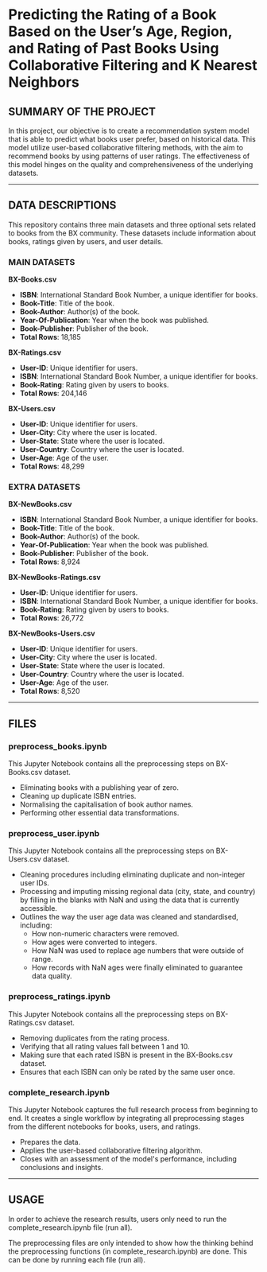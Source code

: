 # Predicting the Rating of a Book Based on the User’s Age, Region, and Rating of Past Books Using Collaborative Filtering and K Nearest Neighbors

## SUMMARY OF THE PROJECT
In this project, our objective is to create a recommendation system model that is able to predict what books user prefer, based on historical data. This model utilize user-based collaborative filtering methods, with the aim to recommend books by using patterns of user ratings. The effectiveness of this model hinges on the quality and comprehensiveness of the underlying datasets.

---

## DATA DESCRIPTIONS

This repository contains three main datasets and three optional sets related to books from the BX community. These datasets include information about books, ratings given by users, and user details.

### MAIN DATASETS

**BX-Books.csv**
- **ISBN**: International Standard Book Number, a unique identifier for books.
- **Book-Title**: Title of the book.
- **Book-Author**: Author(s) of the book.
- **Year-Of-Publication**: Year when the book was published.
- **Book-Publisher**: Publisher of the book.
- **Total Rows**: 18,185

**BX-Ratings.csv**
- **User-ID**: Unique identifier for users.
- **ISBN**: International Standard Book Number, a unique identifier for books.
- **Book-Rating**: Rating given by users to books.
- **Total Rows**: 204,146

**BX-Users.csv**
- **User-ID**: Unique identifier for users.
- **User-City**: City where the user is located.
- **User-State**: State where the user is located.
- **User-Country**: Country where the user is located.
- **User-Age**: Age of the user.
- **Total Rows**: 48,299

### EXTRA DATASETS

**BX-NewBooks.csv**
- **ISBN**: International Standard Book Number, a unique identifier for books.
- **Book-Title**: Title of the book.
- **Book-Author**: Author(s) of the book.
- **Year-Of-Publication**: Year when the book was published.
- **Book-Publisher**: Publisher of the book.
- **Total Rows**: 8,924

**BX-NewBooks-Ratings.csv**
- **User-ID**: Unique identifier for users.
- **ISBN**: International Standard Book Number, a unique identifier for books.
- **Book-Rating**: Rating given by users to books.
- **Total Rows**: 26,772

**BX-NewBooks-Users.csv**
- **User-ID**: Unique identifier for users.
- **User-City**: City where the user is located.
- **User-State**: State where the user is located.
- **User-Country**: Country where the user is located.
- **User-Age**: Age of the user.
- **Total Rows**: 8,520

---

## FILES

### preprocess_books.ipynb
This Jupyter Notebook contains all the preprocessing steps on BX-Books.csv dataset.
- Eliminating books with a publishing year of zero.
- Cleaning up duplicate ISBN entries.
- Normalising the capitalisation of book author names.
- Performing other essential data transformations.

### preprocess_user.ipynb
This Jupyter Notebook contains all the preprocessing steps on BX-Users.csv dataset. 
- Cleaning procedures including eliminating duplicate and non-integer user IDs.
- Processing and imputing missing regional data (city, state, and country) by filling in the blanks with NaN and using the data that is currently accessible.
- Outlines the way the user age data was cleaned and standardised, including:
  - How non-numeric characters were removed.
  - How ages were converted to integers.
  - How NaN was used to replace age numbers that were outside of range.
  - How records with NaN ages were finally eliminated to guarantee data quality.

### preprocess_ratings.ipynb
This Jupyter Notebook contains all the preprocessing steps on BX-Ratings.csv dataset. 
- Removing duplicates from the rating process.
- Verifying that all rating values fall between 1 and 10.
- Making sure that each rated ISBN is present in the BX-Books.csv dataset.
- Ensures that each ISBN can only be rated by the same user once. 

### complete_research.ipynb
This Jupyter Notebook captures the full research process from beginning to end. It creates a single workflow by integrating all preprocessing stages from the different notebooks for books, users, and ratings.
- Prepares the data.
- Applies the user-based collaborative filtering algorithm.
- Closes with an assessment of the model's performance, including conclusions and insights.

---

## USAGE

In order to achieve the research results, users only need to run the complete_research.ipynb file (run all). 

The preprocessing files are only intended to show how the thinking behind the preprocessing functions (in complete_research.ipynb) are done. This can be done by running each file (run all).
